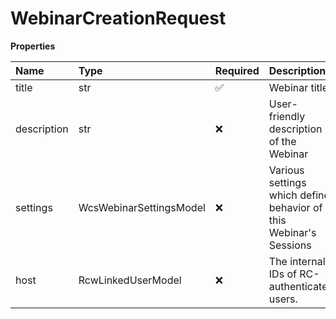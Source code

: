 # WebinarCreationRequest

**Properties**

| Name        | Type                    | Required | Description                                                       |
| :---------- | :---------------------- | :------- | :---------------------------------------------------------------- |
| title       | str                     | ✅       | Webinar title                                                     |
| description | str                     | ❌       | User-friendly description of the Webinar                          |
| settings    | WcsWebinarSettingsModel | ❌       | Various settings which define behavior of this Webinar's Sessions |
| host        | RcwLinkedUserModel      | ❌       | The internal IDs of RC-authenticated users.                       |

<!-- This file was generated by liblab | https://liblab.com/ -->
